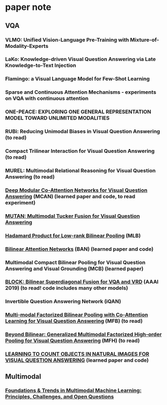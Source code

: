 # paper note 

## VQA

### VLMO: Unified Vision-Language Pre-Training with Mixture-of-Modality-Experts
### LaKo: Knowledge-driven Visual Question Answering via Late Knowledge-to-Text Injection
### Flamingo: a Visual Language Model for Few-Shot Learning
### Sparse and Continuous Attention Mechanisms - experiments on VQA with continuous attention
### ONE-PEACE: EXPLORING ONE GENERAL REPRESENTATION MODEL TOWARD UNLIMITED MODALITIES
### RUBi: Reducing Unimodal Biases in Visual Question Answering (to read)
### Compact Trilinear Interaction for Visual Question Answering (to read)
### MUREL: Multimodal Relational Reasoning for Visual Question Answering (to read)
### [Deep Modular Co-Attention Networks for Visual Question Answering](https://github.com/MILVLG/mcan-vqa) (MCAN) (learned paper and code, to read experiment)
### [MUTAN: Multimodal Tucker Fusion for Visual Question Answering](https://github.com/Cadene/vqa.pytorch)
### [Hadamard Product for Low-rank Bilinear Pooling](https://github.com/jnhwkim/MulLowBiVQA) (MLB)
### [Bilinear Attention Networks](https://github.com/jnhwkim/ban-vqa) (BAN) (learned paper and code)
### Multimodal Compact Bilinear Pooling for Visual Question Answering and Visual Grounding (MCB) (learned paper)
### [BLOCK: Bilinear Superdiagonal Fusion for VQA and VRD](https://github.com/Cadene/block.bootstrap.pytorch/tree/master) (AAAI 2019) (to read! code includes many other models)
### Invertible Question Answering Network (iQAN) 
### [Multi-modal Factorized Bilinear Pooling with Co-Attention Learning for Visual Question Answering](https://github.com/yuzcccc/vqa-mfb) (MFB) (to read)
### [Beyond Bilinear: Generalized Multimodal Factorized High-order Pooling for Visual Question Answering](https://github.com/yuzcccc/vqa-mfb) (MFH) (to read)
### [LEARNING TO COUNT OBJECTS IN NATURAL IMAGES FOR VISUAL QUESTION ANSWERING](https://github.com/Cyanogenoid/vqa-counting) (learned paper and code)


## Multimodal

### [Foundations & Trends in Multimodal Machine Learning: Principles, Challenges, and Open Questions](https://arxiv.org/pdf/2209.03430)
